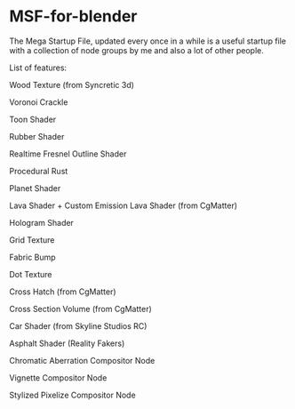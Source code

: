 # MSF-for-blender
The Mega Startup File, updated every once in a while is a useful startup file with a collection of node groups by me and also a lot of other people.

List of features:

Wood Texture (from Syncretic 3d)

Voronoi Crackle

Toon Shader

Rubber Shader

Realtime Fresnel Outline Shader

Procedural Rust

Planet Shader

Lava Shader + Custom Emission Lava Shader (from CgMatter)

Hologram Shader

Grid Texture

Fabric Bump

Dot Texture

Cross Hatch (from CgMatter)

Cross Section Volume (from CgMatter)

Car Shader (from Skyline Studios RC)

Asphalt Shader (Reality Fakers)

Chromatic Aberration Compositor Node

Vignette Compositor Node

Stylized Pixelize Compositor Node
